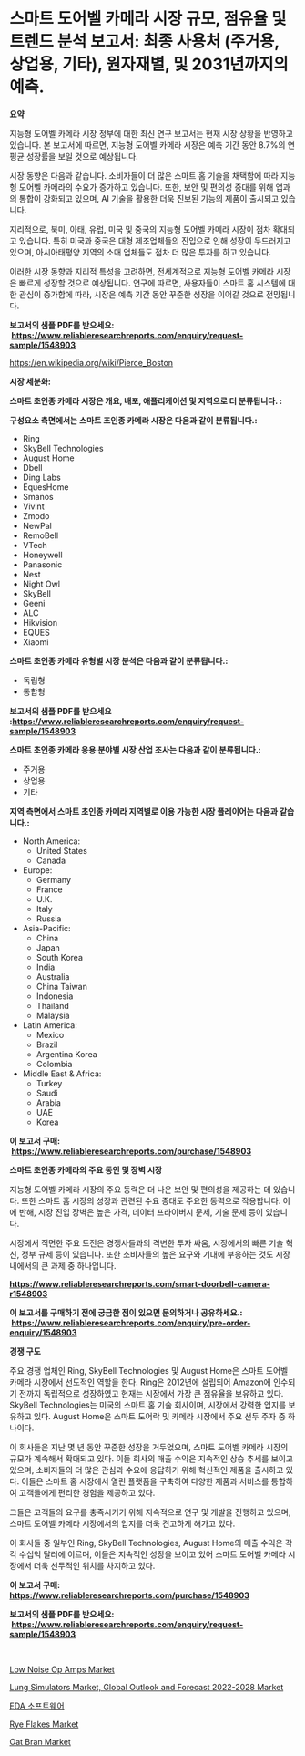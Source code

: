 <p><h1>스마트 도어벨 카메라 시장 규모, 점유율 및 트렌드 분석 보고서: 최종 사용처 (주거용, 상업용, 기타), 원자재별, 및 2031년까지의 예측.</h1></p><p><strong>요약</strong></p>
<p><p>지능형 도어벨 카메라 시장 정부에 대한 최신 연구 보고서는 현재 시장 상황을 반영하고 있습니다. 본 보고서에 따르면, 지능형 도어벨 카메라 시장은 예측 기간 동안 8.7%의 연평균 성장률을 보일 것으로 예상됩니다.</p><p>시장 동향은 다음과 같습니다. 소비자들이 더 많은 스마트 홈 기술을 채택함에 따라 지능형 도어벨 카메라의 수요가 증가하고 있습니다. 또한, 보안 및 편의성 증대를 위해 앱과의 통합이 강화되고 있으며, AI 기술을 활용한 더욱 진보된 기능의 제품이 출시되고 있습니다.</p><p>지리적으로, 북미, 아태, 유럽, 미국 및 중국의 지능형 도어벨 카메라 시장이 점차 확대되고 있습니다. 특히 미국과 중국은 대형 제조업체들의 진입으로 인해 성장이 두드러지고 있으며, 아시아태평양 지역의 소매 업체들도 점차 더 많은 투자를 하고 있습니다.</p><p>이러한 시장 동향과 지리적 특성을 고려하면, 전세계적으로 지능형 도어벨 카메라 시장은 빠르게 성장할 것으로 예상됩니다. 연구에 따르면, 사용자들이 스마트 홈 시스템에 대한 관심이 증가함에 따라, 시장은 예측 기간 동안 꾸준한 성장을 이어갈 것으로 전망됩니다.</p></p>
<p><strong>보고서의 샘플 PDF를 받으세요: &nbsp;<a href="https://www.reliableresearchreports.com/enquiry/request-sample/1548903">https://www.reliableresearchreports.com/enquiry/request-sample/1548903</a></strong></p>
<p><a href="https://en.wikipedia.org/wiki/Pierce_Boston">https://en.wikipedia.org/wiki/Pierce_Boston</a></p>
<p><strong>시장 세분화:</strong></p>
<p><strong> 스마트 초인종 카메라 시장은 개요, 배포, 애플리케이션 및 지역으로 더 분류됩니다. :</strong></p>
<p><strong>구성요소 측면에서는 스마트 초인종 카메라 시장은 다음과 같이 분류됩니다.:</strong></p>
<p><ul><li>Ring</li><li>SkyBell Technologies</li><li>August Home</li><li>Dbell</li><li>Ding Labs</li><li>EquesHome</li><li>Smanos</li><li>Vivint</li><li>Zmodo</li><li>NewPal</li><li>RemoBell</li><li>VTech</li><li>Honeywell</li><li>Panasonic</li><li>Nest</li><li>Night Owl</li><li>SkyBell</li><li>Geeni</li><li>ALC</li><li>Hikvision</li><li>EQUES</li><li>Xiaomi</li></ul></p>
<p><strong> 스마트 초인종 카메라 유형별 시장 분석은 다음과 같이 분류됩니다.:</strong></p>
<p><ul><li>독립형</li><li>통합형</li></ul></p>
<p><strong>보고서의 샘플 PDF를 받으세요 :<a href="https://www.reliableresearchreports.com/enquiry/request-sample/1548903">https://www.reliableresearchreports.com/enquiry/request-sample/1548903</a></strong></p>
<p><strong> 스마트 초인종 카메라 응용 분야별 시장 산업 조사는 다음과 같이 분류됩니다.:</strong></p>
<p><ul><li>주거용</li><li>상업용</li><li>기타</li></ul></p>
<p><strong>지역 측면에서 스마트 초인종 카메라 지역별로 이용 가능한 시장 플레이어는 다음과 같습니다.:</strong></p>
<p><ul>
    <li>
        North America:
        <ul>
            <li>United States</li>
            <li>Canada</li>
        </ul>
    </li>
    <li>
        Europe:
        <ul>
            <li>Germany</li>
            <li>France</li>
            <li>U.K.</li>
            <li>Italy</li>
            <li>Russia</li>
        </ul>
    </li>
    <li>
        Asia-Pacific:
        <ul>
            <li>China</li>
            <li>Japan</li>
            <li>South Korea</li>
            <li>India</li>
            <li>Australia</li>
            <li>China Taiwan</li>
            <li>Indonesia</li>
            <li>Thailand</li>
            <li>Malaysia</li>
        </ul>
    </li>
    <li>
        Latin America:
        <ul>
            <li>Mexico</li>
            <li>Brazil</li>
            <li>Argentina Korea</li>
            <li>Colombia</li>
        </ul>
    </li>
    <li>
        Middle East & Africa:
        <ul>
            <li>Turkey</li>
            <li>Saudi</li>
            <li>Arabia</li>
            <li>UAE</li>
            <li>Korea</li>
        </ul>
    </li>
    </ul></p>
<p><strong>이 보고서 구매: &nbsp;<a href="https://www.reliableresearchreports.com/purchase/1548903">https://www.reliableresearchreports.com/purchase/1548903</a></strong></p>
<p><strong>스마트 초인종 카메라의 주요 동인 및 장벽 시장</strong></p>
<p><p>지능형 도어벨 카메라 시장의 주요 동력은 더 나은 보안 및 편의성을 제공하는 데 있습니다. 또한 스마트 홈 시장의 성장과 관련된 수요 증대도 주요한 동력으로 작용합니다. 이에 반해, 시장 진입 장벽은 높은 가격, 데이터 프라이버시 문제, 기술 문제 등이 있습니다.</p><p>시장에서 직면한 주요 도전은 경쟁사들과의 격변한 투자 싸움, 시장에서의 빠른 기술 혁신, 정부 규제 등이 있습니다. 또한 소비자들의 높은 요구와 기대에 부응하는 것도 시장 내에서의 큰 과제 중 하나입니다.</p></p>
<p><strong><a href="https://www.reliableresearchreports.com/smart-doorbell-camera-r1548903">https://www.reliableresearchreports.com/smart-doorbell-camera-r1548903</a></strong></p>
<p><strong>이 보고서를 구매하기 전에 궁금한 점이 있으면 문의하거나 공유하세요.: &nbsp;<a href="https://www.reliableresearchreports.com/enquiry/pre-order-enquiry/1548903">https://www.reliableresearchreports.com/enquiry/pre-order-enquiry/1548903</a></strong></p>
<p><strong>경쟁 구도</strong></p>
<p><p>주요 경쟁 업체인 Ring, SkyBell Technologies 및 August Home은 스마트 도어벨 카메라 시장에서 선도적인 역할을 한다. Ring은 2012년에 설립되어 Amazon에 인수되기 전까지 독립적으로 성장하였고 현재는 시장에서 가장 큰 점유율을 보유하고 있다. SkyBell Technologies는 미국의 스마트 홈 기술 회사이며, 시장에서 강력한 입지를 보유하고 있다. August Home은 스마트 도어락 및 카메라 시장에서 주요 선두 주자 중 하나이다.</p><p>이 회사들은 지난 몇 년 동안 꾸준한 성장을 거두었으며, 스마트 도어벨 카메라 시장의 규모가 계속해서 확대되고 있다. 이들 회사의 매출 수익은 지속적인 상승 추세를 보이고 있으며, 소비자들의 더 많은 관심과 수요에 응답하기 위해 혁신적인 제품을 출시하고 있다. 이들은 스마트 홈 시장에서 열린 플랫폼을 구축하여 다양한 제품과 서비스를 통합하여 고객들에게 편리한 경험을 제공하고 있다.</p><p>그들은 고객들의 요구를 충족시키기 위해 지속적으로 연구 및 개발을 진행하고 있으며, 스마트 도어벨 카메라 시장에서의 입지를 더욱 견고하게 해가고 있다.</p><p>이 회사들 중 일부인 Ring, SkyBell Technologies, August Home의 매출 수익은 각각 수십억 달러에 이르며, 이들은 지속적인 성장을 보이고 있어 스마트 도어벨 카메라 시장에서 더욱 선두적인 위치를 차지하고 있다.</p></p>
<p><strong>이 보고서 구매: &nbsp; <a href="https://www.reliableresearchreports.com/purchase/1548903">https://www.reliableresearchreports.com/purchase/1548903</a></strong></p>
<p><strong>보고서의 샘플 PDF를 받으세요: &nbsp;<a href="https://www.reliableresearchreports.com/enquiry/request-sample/1548903">https://www.reliableresearchreports.com/enquiry/request-sample/1548903</a></strong><strong></strong></p>
<p>&nbsp;</p>
<p><p><a href="https://issuu.com/reportprime-2/docs/low-noise-op-amps-market-size-2030.pptx">Low Noise Op Amps Market</a></p><p><a href="https://www.linkedin.com/pulse/lung-simulators-market-global-outlook-forecast-2022-2028-stxhe">Lung Simulators Market, Global Outlook and Forecast 2022-2028 Market</a></p><p><a href="https://medium.com/@derrickmafrks96745/eda-%EC%86%8C%ED%94%84%ED%8A%B8%EC%9B%A8%EC%96%B4-%EC%8B%9C%EC%9E%A5-%EB%B3%B4%EA%B3%A0%EC%84%9C-%EC%A0%9C%ED%92%88-%EC%9C%A0%ED%98%95%EB%B3%84-%EC%A0%84%EC%9E%90-%ED%9A%8C%EB%A1%9C-%EC%84%A4%EA%B3%84-%EB%B0%8F-%EC%8B%9C%EB%AE%AC%EB%A0%88%EC%9D%B4%EC%85%98-%EB%8F%84%EA%B5%AC-pcb-%EC%86%8C%ED%94%84%ED%8A%B8%EC%9B%A8%EC%96%B4-ic-%EC%84%A4%EA%B3%84-%EC%86%8C%ED%94%84%ED%8A%B8%EC%9B%A8%EC%96%B4-pld-%EC%84%A4%EA%B3%84-%EB%8F%84%EA%B5%AC-%EA%B8%B0%ED%83%80-eda-%EC%86%8C%ED%94%84%ED%8A%B8%EC%9B%A8%EC%96%B4-%EC%B5%9C%EC%A2%85-a2f628017547">EDA 소프트웨어</a></p><p><a href="https://github.com/kairirfan6/Market-Research-Report-List-1/blob/main/rye-flakes-market.md">Rye Flakes Market</a></p><p><a href="https://github.com/michealerrygz/Market-Research-Report-List-1/blob/main/oat-bran-market.md">Oat Bran Market</a></p></p>